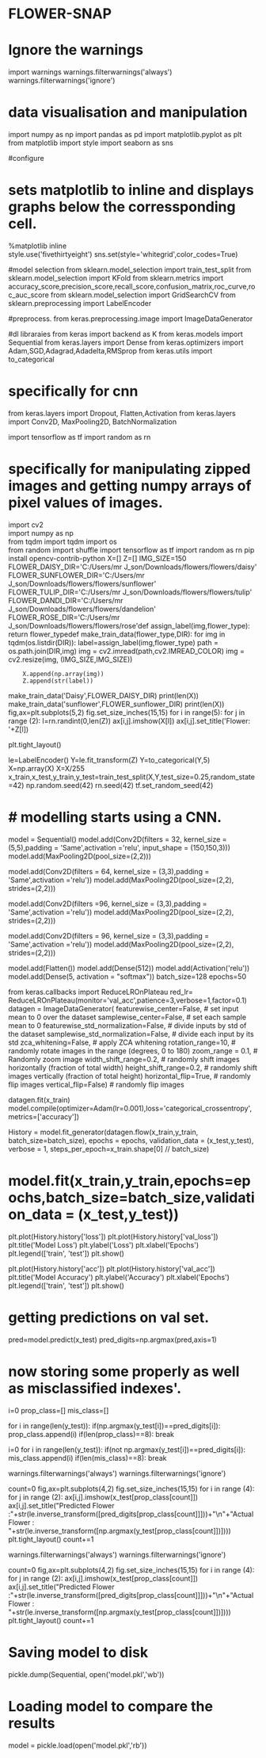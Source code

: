 # FLOWER-SNAP
# Ignore  the warnings
import warnings
warnings.filterwarnings('always')
warnings.filterwarnings('ignore')


# data visualisation and manipulation
import numpy as np
import pandas as pd
import matplotlib.pyplot as plt
from matplotlib import style
import seaborn as sns
 
#configure
# sets matplotlib to inline and displays graphs below the corressponding cell.
%matplotlib inline  
style.use('fivethirtyeight')
sns.set(style='whitegrid',color_codes=True)

#model selection
from sklearn.model_selection import train_test_split
from sklearn.model_selection import KFold
from sklearn.metrics import accuracy_score,precision_score,recall_score,confusion_matrix,roc_curve,roc_auc_score
from sklearn.model_selection import GridSearchCV
from sklearn.preprocessing import LabelEncoder

#preprocess.
from keras.preprocessing.image import ImageDataGenerator

#dl libraraies
from keras import backend as K
from keras.models import Sequential
from keras.layers import Dense
from keras.optimizers import Adam,SGD,Adagrad,Adadelta,RMSprop
from keras.utils import to_categorical

# specifically for cnn
from keras.layers import Dropout, Flatten,Activation
from keras.layers import Conv2D, MaxPooling2D, BatchNormalization
 
import tensorflow as tf
import random as rn

# specifically for manipulating zipped images and getting numpy arrays of pixel values of images.
import cv2                  
import numpy as np  
from tqdm import tqdm
import os                   
from random import shuffle
import tensorflow as tf
import random as rn
pip install opencv-contrib-python
X=[]
Z=[]
IMG_SIZE=150
FLOWER_DAISY_DIR='C:/Users/mr J_son/Downloads/flowers/flowers/daisy'
FLOWER_SUNFLOWER_DIR='C:/Users/mr J_son/Downloads/flowers/flowers/sunflower'
FLOWER_TULIP_DIR='C:/Users/mr J_son/Downloads/flowers/flowers/tulip'
FLOWER_DANDI_DIR='C:/Users/mr J_son/Downloads/flowers/flowers/dandelion'
FLOWER_ROSE_DIR='C:/Users/mr J_son/Downloads/flowers/flowers/rose'def assign_label(img,flower_type):
    return flower_typedef make_train_data(flower_type,DIR):
    for img in tqdm(os.listdir(DIR)):
        label=assign_label(img,flower_type)
        path = os.path.join(DIR,img)
        img = cv2.imread(path,cv2.IMREAD_COLOR)
        img = cv2.resize(img, (IMG_SIZE,IMG_SIZE))
        
        X.append(np.array(img))
        Z.append(str(label))
make_train_data('Daisy',FLOWER_DAISY_DIR)
print(len(X))
make_train_data('sunflower',FLOWER_sunflower_DIR)
print(len(X))
fig,ax=plt.subplots(5,2)
fig.set_size_inches(15,15)
for i in range(5):
    for j in range (2):
        l=rn.randint(0,len(Z))
        ax[i,j].imshow(X[l])
        ax[i,j].set_title('Flower: '+Z[l])
        
plt.tight_layout()
        
le=LabelEncoder()
Y=le.fit_transform(Z)
Y=to_categorical(Y,5)
X=np.array(X)
X=X/255
x_train,x_test,y_train,y_test=train_test_split(X,Y,test_size=0.25,random_state=42)
np.random.seed(42)
rn.seed(42)
tf.set_random_seed(42)
# # modelling starts using a CNN.

model = Sequential()
model.add(Conv2D(filters = 32, kernel_size = (5,5),padding = 'Same',activation ='relu', input_shape = (150,150,3)))
model.add(MaxPooling2D(pool_size=(2,2)))


model.add(Conv2D(filters = 64, kernel_size = (3,3),padding = 'Same',activation ='relu'))
model.add(MaxPooling2D(pool_size=(2,2), strides=(2,2)))
 

model.add(Conv2D(filters =96, kernel_size = (3,3),padding = 'Same',activation ='relu'))
model.add(MaxPooling2D(pool_size=(2,2), strides=(2,2)))

model.add(Conv2D(filters = 96, kernel_size = (3,3),padding = 'Same',activation ='relu'))
model.add(MaxPooling2D(pool_size=(2,2), strides=(2,2)))

model.add(Flatten())
model.add(Dense(512))
model.add(Activation('relu'))
model.add(Dense(5, activation = "softmax"))
batch_size=128
epochs=50

from keras.callbacks import ReduceLROnPlateau
red_lr= ReduceLROnPlateau(monitor='val_acc',patience=3,verbose=1,factor=0.1)
datagen = ImageDataGenerator(
        featurewise_center=False,  # set input mean to 0 over the dataset
        samplewise_center=False,  # set each sample mean to 0
        featurewise_std_normalization=False,  # divide inputs by std of the dataset
        samplewise_std_normalization=False,  # divide each input by its std
        zca_whitening=False,  # apply ZCA whitening
        rotation_range=10,  # randomly rotate images in the range (degrees, 0 to 180)
        zoom_range = 0.1, # Randomly zoom image 
        width_shift_range=0.2,  # randomly shift images horizontally (fraction of total width)
        height_shift_range=0.2,  # randomly shift images vertically (fraction of total height)
        horizontal_flip=True,  # randomly flip images
        vertical_flip=False)  # randomly flip images


datagen.fit(x_train)
model.compile(optimizer=Adam(lr=0.001),loss='categorical_crossentropy',metrics=['accuracy'])

History = model.fit_generator(datagen.flow(x_train,y_train, batch_size=batch_size),
                              epochs = epochs, validation_data = (x_test,y_test),
                              verbose = 1, steps_per_epoch=x_train.shape[0] // batch_size)
# model.fit(x_train,y_train,epochs=epochs,batch_size=batch_size,validation_data = (x_test,y_test))


plt.plot(History.history['loss'])
plt.plot(History.history['val_loss'])
plt.title('Model Loss')
plt.ylabel('Loss')
plt.xlabel('Epochs')
plt.legend(['train', 'test'])
plt.show()

plt.plot(History.history['acc'])
plt.plot(History.history['val_acc'])
plt.title('Model Accuracy')
plt.ylabel('Accuracy')
plt.xlabel('Epochs')
plt.legend(['train', 'test'])
plt.show()

# getting predictions on val set.
pred=model.predict(x_test)
pred_digits=np.argmax(pred,axis=1)

# now storing some properly as well as misclassified indexes'.
i=0
prop_class=[]
mis_class=[]

for i in range(len(y_test)):
    if(np.argmax(y_test[i])==pred_digits[i]):
        prop_class.append(i)
    if(len(prop_class)==8):
        break

i=0
for i in range(len(y_test)):
    if(not np.argmax(y_test[i])==pred_digits[i]):
        mis_class.append(i)
    if(len(mis_class)==8):
        break
        
 warnings.filterwarnings('always')
warnings.filterwarnings('ignore')

count=0
fig,ax=plt.subplots(4,2)
fig.set_size_inches(15,15)
for i in range (4):
    for j in range (2):
        ax[i,j].imshow(x_test[prop_class[count]])
        ax[i,j].set_title("Predicted Flower :"+str(le.inverse_transform([pred_digits[prop_class[count]]]))+"\n"+"Actual Flower : "+str(le.inverse_transform([np.argmax(y_test[prop_class[count]])])))
        plt.tight_layout()
        count+=1

warnings.filterwarnings('always')
warnings.filterwarnings('ignore')

count=0
fig,ax=plt.subplots(4,2)
fig.set_size_inches(15,15)
for i in range (4):
    for j in range (2):
        ax[i,j].imshow(x_test[prop_class[count]])
        ax[i,j].set_title("Predicted Flower :"+str(le.inverse_transform([pred_digits[prop_class[count]]]))+"\n"+"Actual Flower : "+str(le.inverse_transform([np.argmax(y_test[prop_class[count]])])))
        plt.tight_layout()
        count+=1
        
 # Saving model to disk
pickle.dump(Sequential, open('model.pkl','wb'))

# Loading model to compare the results
model = pickle.load(open('model.pkl','rb'))
        
